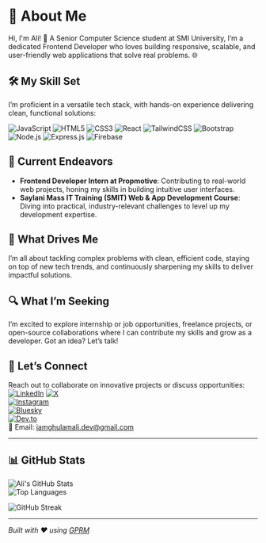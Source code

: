 # 💫 About Me
Hi, I'm Ali! 👋 A Senior Computer Science student at SMI University, I’m a dedicated Frontend Developer who loves building responsive, scalable, and user-friendly web applications that solve real problems. 🌐

## 🛠️ My Skill Set
I’m proficient in a versatile tech stack, with hands-on experience delivering clean, functional solutions:  

![JavaScript](https://img.shields.io/badge/javascript-%23323330.svg?style=for-the-badge&logo=javascript&logoColor=%23F7DF1E) ![HTML5](https://img.shields.io/badge/html5-%23E34F26.svg?style=for-the-badge&logo=html5&logoColor=white) ![CSS3](https://img.shields.io/badge/css3-%231572B6.svg?style=for-the-badge&logo=css3&logoColor=white) ![React](https://img.shields.io/badge/react-%2320232a.svg?style=for-the-badge&logo=react&logoColor=%2361DAFB) ![TailwindCSS](https://img.shields.io/badge/tailwindcss-%2338B2AC.svg?style=for-the-badge&logo=tailwind-css&logoColor=white) ![Bootstrap](https://img.shields.io/badge/bootstrap-%238511FA.svg?style=for-the-badge&logo=bootstrap&logoColor=white) ![Node.js](https://img.shields.io/badge/node.js-339933?style=for-the-badge&logo=nodedotjs&logoColor=white) ![Express.js](https://img.shields.io/badge/express.js-%23404d59.svg?style=for-the-badge&logo=express&logoColor=white) ![Firebase](https://img.shields.io/badge/firebase-%23FFCA28.svg?style=for-the-badge&logo=firebase&logoColor=black)

## 🚀 Current Endeavors
- **Frontend Developer Intern at Propmotive**: Contributing to real-world web projects, honing my skills in building intuitive user interfaces.  
- **Saylani Mass IT Training (SMIT) Web & App Development Course**: Diving into practical, industry-relevant challenges to level up my development expertise.

## 🧠 What Drives Me
I’m all about tackling complex problems with clean, efficient code, staying on top of new tech trends, and continuously sharpening my skills to deliver impactful solutions.

## 🔍 What I’m Seeking
I’m excited to explore internship or job opportunities, freelance projects, or open-source collaborations where I can contribute my skills and grow as a developer. Got an idea? Let’s talk!

## 🤝 Let’s Connect
Reach out to collaborate on innovative projects or discuss opportunities:  
[![LinkedIn](https://img.shields.io/badge/LinkedIn-%230077B5.svg?style=for-the-badge&logo=linkedin&logoColor=white)]([https://linkedin.com/in/ghulam-ali-8021a1276](https://www.linkedin.com/in/ghulam-ali-dev/)) 
[![X](https://img.shields.io/badge/X-black.svg?style=for-the-badge&logo=X&logoColor=white)](https://x.com/DevGhulamAli)  
[![Instagram](https://img.shields.io/badge/Instagram-%23E4405F.svg?style=for-the-badge&logo=Instagram&logoColor=white)](https://instagram.com/ghulam_.ali)   
[![Bluesky](https://img.shields.io/badge/Bluesky-%2300A5E0.svg?style=for-the-badge&logo=bluesky&logoColor=white)](https://bsky.app/profile/ghulam-ali.bsky.social)  
[![Dev.to](https://img.shields.io/badge/Dev.to-%23007296.svg?style=for-the-badge&logo=dev.to&logoColor=white)](https://dev.to/ghulamali)   
📧 Email: [iamghulamali.dev@gmail.com](mailto:iamghulamali.dev@gmail.com)

---

## 📊 GitHub Stats
![Ali's GitHub Stats](https://github-readme-stats.vercel.app/api?username=ghulamali17&show_icons=true&theme=radical)  
![Top Languages](https://github-readme-stats.vercel.app/api/top-langs/?username=ghulamali17&layout=compact&theme=radical)  

![GitHub Streak](https://github-readme-streak-stats.herokuapp.com/?user=ghulamali17&theme=radical)

---

*Built with ❤️ using [GPRM](https://gprm.itsvg.in)*
